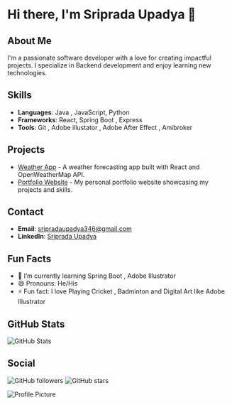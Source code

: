 # Hi there, I'm Sriprada Upadya 👋

## About Me
I'm a passionate software developer with a love for creating impactful projects. I specialize in Backend development and enjoy learning new technologies.

## Skills
- **Languages**: Java , JavaScript, Python 
- **Frameworks**: React, Spring Boot , Express
- **Tools**: Git , Adobe illustator , Adobe After Effect , Amibroker

## Projects
- [Weather App](https://github.com/username/weather-app) - A weather forecasting app built with React and OpenWeatherMap API.
- [Portfolio Website](https://github.com/username/portfolio) - My personal portfolio website showcasing my projects and skills.

## Contact
- **Email**: sripradaupadya346@gmail.com
- **LinkedIn**: [Sriprada Upadya](https://www.linkedin.com/in/sripradaupadya)

## Fun Facts
- 🌱 I’m currently learning Spring Boot , Adobe Illustrator
- 😄 Pronouns: He/His
- ⚡ Fun fact: I love Playing Cricket , Badminton and Digital Art like Adobe Illustrator 

## GitHub Stats
![GitHub Stats](https://github-readme-stats.vercel.app/api?username=sriprada346&show_icons=true&theme=radical)

## Social
![GitHub followers](https://img.shields.io/github/followers/username?label=Follow&style=social)
![GitHub stars](https://img.shields.io/github/stars/username?affiliations=OWNER&style=social)

![Profile Picture](https://yourimageurl.com)
  
